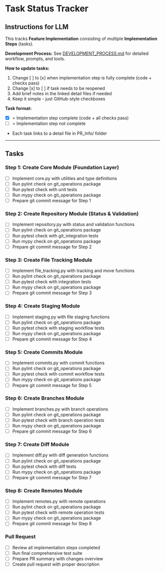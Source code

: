 # Task Status Tracker

## Instructions for LLM

This tracks **Feature Implementation** consisting of multiple **Implementation Steps** (tasks).

**Development Process:** See [DEVELOPMENT_PROCESS.md](./DEVELOPMENT_PROCESS.md) for detailed workflow, prompts, and tools.

**How to update tasks:**
1. Change [ ] to [x] when implementation step is fully complete (code + checks pass)
2. Change [x] to [ ] if task needs to be reopened
3. Add brief notes in the linked detail files if needed
4. Keep it simple - just GitHub-style checkboxes

**Task format:**
- [x] = Implementation step complete (code + all checks pass)
- [ ] = Implementation step not complete
- Each task links to a detail file in PR_Info/ folder

---

## Tasks

### Step 1: Create Core Module (Foundation Layer)
- [ ] Implement core.py with utilities and type definitions
- [ ] Run pylint check on git_operations package
- [ ] Run pytest check with unit tests
- [ ] Run mypy check on git_operations package
- [ ] Prepare git commit message for Step 1

### Step 2: Create Repository Module (Status & Validation)
- [ ] Implement repository.py with status and validation functions
- [ ] Run pylint check on git_operations package
- [ ] Run pytest check with git_integration tests
- [ ] Run mypy check on git_operations package
- [ ] Prepare git commit message for Step 2

### Step 3: Create File Tracking Module
- [ ] Implement file_tracking.py with tracking and move functions
- [ ] Run pylint check on git_operations package
- [ ] Run pytest check with integration tests
- [ ] Run mypy check on git_operations package
- [ ] Prepare git commit message for Step 3

### Step 4: Create Staging Module
- [ ] Implement staging.py with file staging functions
- [ ] Run pylint check on git_operations package
- [ ] Run pytest check with staging workflow tests
- [ ] Run mypy check on git_operations package
- [ ] Prepare git commit message for Step 4

### Step 5: Create Commits Module
- [ ] Implement commits.py with commit functions
- [ ] Run pylint check on git_operations package
- [ ] Run pytest check with commit workflow tests
- [ ] Run mypy check on git_operations package
- [ ] Prepare git commit message for Step 5

### Step 6: Create Branches Module
- [ ] Implement branches.py with branch operations
- [ ] Run pylint check on git_operations package
- [ ] Run pytest check with branch operation tests
- [ ] Run mypy check on git_operations package
- [ ] Prepare git commit message for Step 6

### Step 7: Create Diff Module
- [ ] Implement diff.py with diff generation functions
- [ ] Run pylint check on git_operations package
- [ ] Run pytest check with diff tests
- [ ] Run mypy check on git_operations package
- [ ] Prepare git commit message for Step 7

### Step 8: Create Remotes Module
- [ ] Implement remotes.py with remote operations
- [ ] Run pylint check on git_operations package
- [ ] Run pytest check with remote operation tests
- [ ] Run mypy check on git_operations package
- [ ] Prepare git commit message for Step 8

### Pull Request
- [ ] Review all implementation steps completed
- [ ] Run final comprehensive test suite
- [ ] Prepare PR summary with changes overview
- [ ] Create pull request with proper description